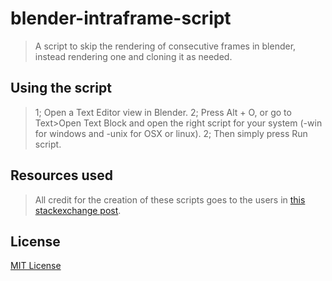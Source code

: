 # blender-intraframe-script

>A script to skip the rendering of consecutive frames in blender, instead rendering one and cloning it as needed.

## Using the script

>1; Open a Text Editor view in Blender.
2; Press Alt + O, or go to Text>Open Text Block and open the right script for your system (-win for windows and -unix for OSX or linux).
2; Then simply press Run script.

## Resources used

> All credit for the creation of these scripts goes to the users in [this stackexchange post](https://blender.stackexchange.com/questions/15649/can-frames-with-no-animation-be-automatically-skipped?noredirect=1&lq=1).

## License

[MIT License](./LICENSE)